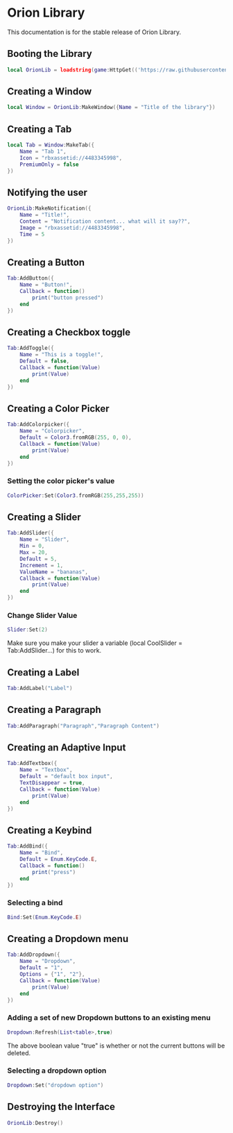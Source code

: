 # Orion Library
This documentation is for the stable release of Orion Library.

## Booting the Library
```lua
local OrionLib = loadstring(game:HttpGet(('https://raw.githubusercontent.com/shlexware/Orion/main/source')))()
```

## Creating a Window
```lua
local Window = OrionLib:MakeWindow({Name = "Title of the library"})
```

## Creating a Tab
```lua
local Tab = Window:MakeTab({
	Name = "Tab 1",
	Icon = "rbxassetid://4483345998",
	PremiumOnly = false
})
```


## Notifying the user
```lua
OrionLib:MakeNotification({
	Name = "Title!",
	Content = "Notification content... what will it say??",
	Image = "rbxassetid://4483345998",
	Time = 5
})
```

## Creating a Button
```lua
Tab:AddButton({
	Name = "Button!",
	Callback = function()
      	print("button pressed")
  	end    
})
```

## Creating a Checkbox toggle
```lua
Tab:AddToggle({
	Name = "This is a toggle!",
	Default = false,
	Callback = function(Value)
		print(Value)
	end    
})
```

## Creating a Color Picker
```lua
Tab:AddColorpicker({
	Name = "Colorpicker",
	Default = Color3.fromRGB(255, 0, 0),
	Callback = function(Value)
		print(Value)
	end	  
})
```
### Setting the color picker's value
```lua
ColorPicker:Set(Color3.fromRGB(255,255,255))
```

## Creating a Slider
```lua
Tab:AddSlider({
	Name = "Slider",
	Min = 0,
	Max = 20,
	Default = 5,
	Increment = 1,
	ValueName = "bananas",
	Callback = function(Value)
		print(Value)
	end    
})
```
### Change Slider Value
```lua
Slider:Set(2)
```
Make sure you make your slider a variable (local CoolSlider = Tab:AddSlider...) for this to work.

## Creating a Label
```lua
Tab:AddLabel("Label")
```

## Creating a Paragraph
```lua
Tab:AddParagraph("Paragraph","Paragraph Content")
```

## Creating an Adaptive Input
```lua
Tab:AddTextbox({
	Name = "Textbox",
	Default = "default box input",
	TextDisappear = true,
	Callback = function(Value)
		print(Value)
	end	  
})
```

## Creating a Keybind
```lua
Tab:AddBind({
	Name = "Bind",
	Default = Enum.KeyCode.E,
	Callback = function()
		print("press")
	end    
})
```
### Selecting a bind
```lua
Bind:Set(Enum.KeyCode.E)
```

## Creating a Dropdown menu
```lua
Tab:AddDropdown({
	Name = "Dropdown",
	Default = "1",
	Options = {"1", "2"},
	Callback = function(Value)
		print(Value)
	end    
})
```
### Adding a set of new Dropdown buttons to an existing menu
```lua
Dropdown:Refresh(List<table>,true)
```
The above boolean value "true" is whether or not the current buttons will be deleted.
### Selecting a dropdown option
```lua
Dropdown:Set("dropdown option")
```

## Destroying the Interface
```lua
OrionLib:Destroy()
```
